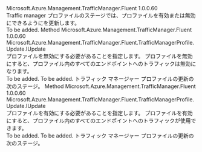 <Type Name="IWithProfileStatus" FullName="Microsoft.Azure.Management.TrafficManager.Fluent.TrafficManagerProfile.Update.IWithProfileStatus">
  <TypeSignature Language="C#" Value="public interface IWithProfileStatus" />
  <TypeSignature Language="ILAsm" Value=".class public interface auto ansi abstract IWithProfileStatus" />
  <TypeSignature Language="DocId" Value="T:Microsoft.Azure.Management.TrafficManager.Fluent.TrafficManagerProfile.Update.IWithProfileStatus" />
  <TypeSignature Language="VB.NET" Value="Public Interface IWithProfileStatus" />
  <TypeSignature Language="F#" Value="type IWithProfileStatus = interface" />
  <AssemblyInfo>
    <AssemblyName>Microsoft.Azure.Management.TrafficManager.Fluent</AssemblyName>
    <AssemblyVersion>1.0.0.60</AssemblyVersion>
  </AssemblyInfo>
  <Interfaces />
  <Docs>
    <summary>
            Traffic manager プロファイルのステージでは、プロファイルを有効または無効にできるようにを更新します。
            </summary>
    <remarks>To be added.</remarks>
  </Docs>
  <Members>
    <Member MemberName="WithProfileStatusDisabled">
      <MemberSignature Language="C#" Value="public Microsoft.Azure.Management.TrafficManager.Fluent.TrafficManagerProfile.Update.IUpdate WithProfileStatusDisabled ();" />
      <MemberSignature Language="ILAsm" Value=".method public hidebysig newslot virtual instance class Microsoft.Azure.Management.TrafficManager.Fluent.TrafficManagerProfile.Update.IUpdate WithProfileStatusDisabled() cil managed" />
      <MemberSignature Language="DocId" Value="M:Microsoft.Azure.Management.TrafficManager.Fluent.TrafficManagerProfile.Update.IWithProfileStatus.WithProfileStatusDisabled" />
      <MemberSignature Language="VB.NET" Value="Public Function WithProfileStatusDisabled () As IUpdate" />
      <MemberSignature Language="F#" Value="abstract member WithProfileStatusDisabled : unit -&gt; Microsoft.Azure.Management.TrafficManager.Fluent.TrafficManagerProfile.Update.IUpdate" Usage="iWithProfileStatus.WithProfileStatusDisabled " />
      <MemberType>Method</MemberType>
      <AssemblyInfo>
        <AssemblyName>Microsoft.Azure.Management.TrafficManager.Fluent</AssemblyName>
        <AssemblyVersion>1.0.0.60</AssemblyVersion>
      </AssemblyInfo>
      <ReturnValue>
        <ReturnType>Microsoft.Azure.Management.TrafficManager.Fluent.TrafficManagerProfile.Update.IUpdate</ReturnType>
      </ReturnValue>
      <Parameters />
      <Docs>
        <summary>
            プロファイルを無効にする必要があることを指定します。
            プロファイルを無効にすると、プロファイル内のすべてのエンドポイントへのトラフィックは無効になります。
            </summary>
        <returns>To be added.</returns>
        <remarks>To be added.</remarks>
        <return>トラフィック マネージャー プロファイルの更新の次のステージ。</return>
      </Docs>
    </Member>
    <Member MemberName="WithProfileStatusEnabled">
      <MemberSignature Language="C#" Value="public Microsoft.Azure.Management.TrafficManager.Fluent.TrafficManagerProfile.Update.IUpdate WithProfileStatusEnabled ();" />
      <MemberSignature Language="ILAsm" Value=".method public hidebysig newslot virtual instance class Microsoft.Azure.Management.TrafficManager.Fluent.TrafficManagerProfile.Update.IUpdate WithProfileStatusEnabled() cil managed" />
      <MemberSignature Language="DocId" Value="M:Microsoft.Azure.Management.TrafficManager.Fluent.TrafficManagerProfile.Update.IWithProfileStatus.WithProfileStatusEnabled" />
      <MemberSignature Language="VB.NET" Value="Public Function WithProfileStatusEnabled () As IUpdate" />
      <MemberSignature Language="F#" Value="abstract member WithProfileStatusEnabled : unit -&gt; Microsoft.Azure.Management.TrafficManager.Fluent.TrafficManagerProfile.Update.IUpdate" Usage="iWithProfileStatus.WithProfileStatusEnabled " />
      <MemberType>Method</MemberType>
      <AssemblyInfo>
        <AssemblyName>Microsoft.Azure.Management.TrafficManager.Fluent</AssemblyName>
        <AssemblyVersion>1.0.0.60</AssemblyVersion>
      </AssemblyInfo>
      <ReturnValue>
        <ReturnType>Microsoft.Azure.Management.TrafficManager.Fluent.TrafficManagerProfile.Update.IUpdate</ReturnType>
      </ReturnValue>
      <Parameters />
      <Docs>
        <summary>
            プロファイルを有効にする必要があることを指定します。
            プロファイルを有効にすると、プロファイル内のすべてのエンドポイントへのトラフィックが使用できます。
            </summary>
        <returns>To be added.</returns>
        <remarks>To be added.</remarks>
        <return>トラフィック マネージャー プロファイルの更新の次のステージ。</return>
      </Docs>
    </Member>
  </Members>
</Type>